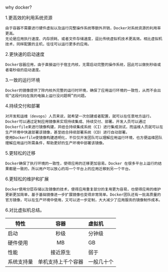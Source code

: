 why docker?

1.更高效的利用系统资源

	由于容器不需要进行硬件虚拟以及运行完整操作系统等额外开销，Docker对系统资源的利用率更高。
	无论是应用执行速度、内存损耗、或者文件存储速度，逗比传统虚拟机技术更高效。相比虚拟机技术，同样配置的主机，往往可以运行更多的应用。

2.更快速的启动速度

	Docker容器应用，由于直接运行于宿主内核，无需启动完整的操作系统，因此可以做到秒级或者毫秒级的启动速度。

3.一致的运行环境

	Docker的镜像提供了除内核外完整的运行时环境，确保了应用运行环境的一致性，从而不会出现“这段代码在我的电脑上运行没问题啊”的问题。

4.持续交付和部署

	对开发和运维（devops）人员来说，就希望一次创建或者配置，就可以在任意地方运行。
	Docker可以通过定制应用镜像来实现持续集成、持续交付、部署。开发人员可以通过Dockerfile来进行镜像构建，并结合持续集成系统（CI）进行集成测试，而运维人员就可以在生产环境中快速部署该镜像，甚至结合持续部署系统（CD）进行自动部署。
	使用Dockerfile使镜像构建透明化，不仅仅开发团队可以理解应用运行环境，也方便运维团队理解应用运行所需条件，帮助更好的生产环境中部署该镜像。

5.更轻松的迁移

	Docker确保了执行环境的一致性，使得应用的迁移更加容易。Docker 在很多平台上运行的结果都是一致的，所以用户可以放心的将一个平台上的应用迁移到另一个平台。

6.更轻松的维护和扩展

	Docker使用分层存储以及镜像的技术，使得应用重复部分的复用更为容易，也使得应用的维护更新更加简单，基于基础镜像进一步扩展镜像也变得非常简单。Docker团队还有一批高质量的官方镜像，可以在生产环境中使用，又可以进一步定制，大大减少了应用服务的镜像制作成本。

6.对比虚拟机总结。

特性 | 容器 | 虚拟机
---|:---:|:---
启动 | 秒级 | 分钟级
硬件使用 | MB | GB
性能 | 接近原生 | 弱于
系统支持量 | 单机支持上千个容器 | 一般几十个